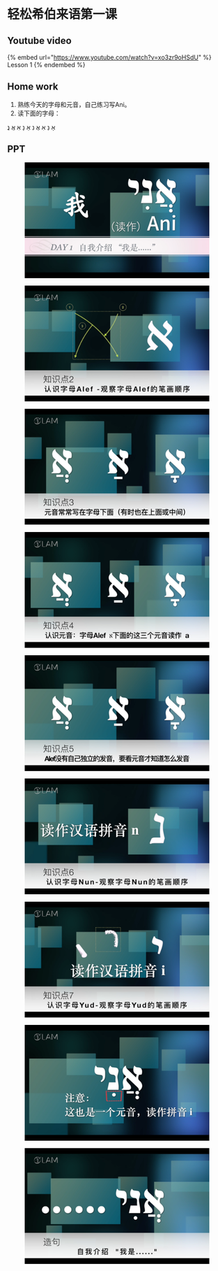 # 轻松希伯来语第一课

## Youtube video

{% embed url="https://www.youtube.com/watch?v=xo3zr9oHSdU" %}
Lesson 1
{% endembed %}

## Home work

1. 熟练今天的字母和元音，自己练习写Ani。
2. 读下面的字母：

אָ נַ אִ אֲ נִ אַ נָ אִ אֲ נֲ

## PPT

<figure><img src="../.gitbook/assets/1.png" alt=""><figcaption></figcaption></figure>

<figure><img src="../.gitbook/assets/1-20240225102609793.png" alt=""><figcaption></figcaption></figure>

<figure><img src="../.gitbook/assets/1-20240225102623009.png" alt=""><figcaption></figcaption></figure>

<figure><img src="../.gitbook/assets/1-20240225102632491 (1).png" alt=""><figcaption></figcaption></figure>

<figure><img src="../.gitbook/assets/1-20240225102642647.png" alt=""><figcaption></figcaption></figure>





<figure><img src="../.gitbook/assets/1-20240225102703890.png" alt=""><figcaption></figcaption></figure>

<figure><img src="../.gitbook/assets/1-20240225102748635.png" alt=""><figcaption></figcaption></figure>

<figure><img src="../.gitbook/assets/1-20240225102801865.png" alt=""><figcaption></figcaption></figure>

<figure><img src="../.gitbook/assets/1-20240225102817396.png" alt=""><figcaption></figcaption></figure>
